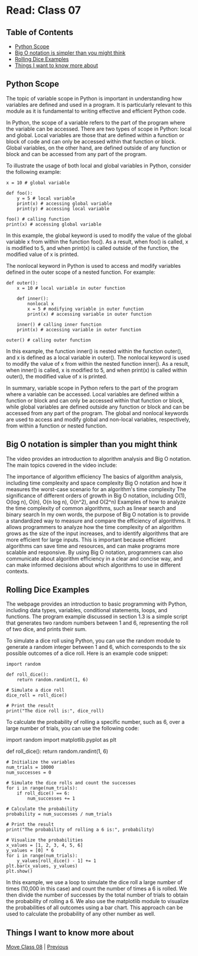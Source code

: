 # Read: Class 07

## Table of Contents

- [Python Scope](#python-scope)
- [Big O notation is simpler than you might think](#big-o-notation-is-simpler-than-you-might-think)
- [Rolling Dice Examples](#rolling-dice-examples)
- [Things I want to know more about](#things-i-want-to-know-more-about)

## Python Scope

The topic of variable scope in Python is important in understanding how variables are defined and used in a program. It is particularly relevant to this module as it is fundamental to writing effective and efficient Python code.

In Python, the scope of a variable refers to the part of the program where the variable can be accessed. There are two types of scope in Python: local and global. Local variables are those that are defined within a function or block of code and can only be accessed within that function or block. Global variables, on the other hand, are defined outside of any function or block and can be accessed from any part of the program.

To illustrate the usage of both local and global variables in Python, consider the following example:

    x = 10 # global variable

    def foo():
        y = 5 # local variable
        print(x) # accessing global variable
        print(y) # accessing local variable

    foo() # calling function
    print(x) # accessing global variable

In this example, the global keyword is used to modify the value of the global variable x from within the function foo(). As a result, when foo() is called, x is modified to 5, and when print(x) is called outside of the function, the modified value of x is printed.

The nonlocal keyword in Python is used to access and modify variables defined in the outer scope of a nested function. For example:

    def outer():
        x = 10 # local variable in outer function
        
        def inner():
            nonlocal x
            x = 5 # modifying variable in outer function
            print(x) # accessing variable in outer function
        
        inner() # calling inner function
        print(x) # accessing variable in outer function

    outer() # calling outer function

In this example, the function inner() is nested within the function outer(), and x is defined as a local variable in outer(). The nonlocal keyword is used to modify the value of x from within the nested function inner(). As a result, when inner() is called, x is modified to 5, and when print(x) is called within outer(), the modified value of x is printed.

In summary, variable scope in Python refers to the part of the program where a variable can be accessed. Local variables are defined within a function or block and can only be accessed within that function or block, while global variables are defined outside any function or block and can be accessed from any part of the program. The global and nonlocal keywords are used to access and modify global and non-local variables, respectively, from within a function or nested function.

## Big O notation is simpler than you might think

The video provides an introduction to algorithm analysis and Big O notation. The main topics covered in the video include:

The importance of algorithm efficiency
The basics of algorithm analysis, including time complexity and space complexity
Big O notation and how it measures the worst-case scenario for an algorithm's time complexity
The significance of different orders of growth in Big O notation, including O(1), O(log n), O(n), O(n log n), O(n^2), and O(2^n)
Examples of how to analyze the time complexity of common algorithms, such as linear search and binary search
In my own words, the purpose of Big O notation is to provide a standardized way to measure and compare the efficiency of algorithms. It allows programmers to analyze how the time complexity of an algorithm grows as the size of the input increases, and to identify algorithms that are more efficient for large inputs. This is important because efficient algorithms can save time and resources, and can make programs more scalable and responsive. By using Big O notation, programmers can also communicate about algorithm efficiency in a clear and concise way, and can make informed decisions about which algorithms to use in different contexts.

## Rolling Dice Examples

The webpage provides an introduction to basic programming with Python, including data types, variables, conditional statements, loops, and functions. The program example discussed in section 1.3 is a simple script that generates two random numbers between 1 and 6, representing the roll of two dice, and prints their sum.

To simulate a dice roll using Python, you can use the random module to generate a random integer between 1 and 6, which corresponds to the six possible outcomes of a dice roll. Here is an example code snippet:

    import random

    def roll_dice():
        return random.randint(1, 6)

    # Simulate a dice roll
    dice_roll = roll_dice()

    # Print the result
    print("The dice roll is:", dice_roll)

To calculate the probability of rolling a specific number, such as 6, over a large number of trials, you can use the following code:

import random
import matplotlib.pyplot as plt

def roll_dice():
    return random.randint(1, 6)

    # Initialize the variables
    num_trials = 10000
    num_successes = 0

    # Simulate the dice rolls and count the successes
    for i in range(num_trials):
        if roll_dice() == 6:
            num_successes += 1

    # Calculate the probability
    probability = num_successes / num_trials

    # Print the result
    print("The probability of rolling a 6 is:", probability)

    # Visualize the probabilities
    x_values = [1, 2, 3, 4, 5, 6]
    y_values = [0] * 6
    for i in range(num_trials):
        y_values[roll_dice() - 1] += 1
    plt.bar(x_values, y_values)
    plt.show()

In this example, we use a loop to simulate the dice roll a large number of times (10,000 in this case) and count the number of times a 6 is rolled. We then divide the number of successes by the total number of trials to obtain the probability of rolling a 6. We also use the matplotlib module to visualize the probabilities of all outcomes using a bar chart. This approach can be used to calculate the probability of any other number as well.

## Things I want to know more about

[Move Class 08](./Class08.md) | [Previous](./Class06.md)
